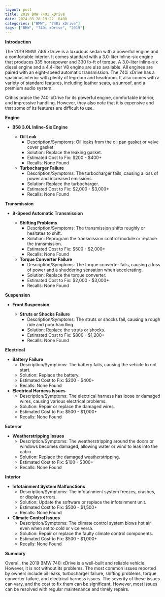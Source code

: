 ```yaml
---
layout: post
title: 2019 BMW 740i xDrive
date: 2024-03-28 19:22 -0400
categories: ["BMW", "740i xDrive"]
tags: ["BMW", "740i xDrive", "2019"]
---
```

**Introduction**

The 2019 BMW 740i xDrive is a luxurious sedan with a powerful engine and a comfortable interior. It comes standard with a 3.0-liter inline-six engine that produces 335 horsepower and 330 lb-ft of torque. A 3.0-liter inline-six diesel engine and a 4.4-liter V8 engine are also available. All engines are paired with an eight-speed automatic transmission. The 740i xDrive has a spacious interior with plenty of legroom and headroom. It also comes with a variety of standard features, including leather seats, a sunroof, and a premium audio system.

Critics praise the 740i xDrive for its powerful engine, comfortable interior, and impressive handling. However, they also note that it is expensive and that some of its features are difficult to use.

**Engine**

* **B58 3.0L Inline-Six Engine**

  * **Oil Leak**
    * Description/Symptoms: Oil leaks from the oil pan gasket or valve cover gasket.
    * Solution: Replace the leaking gasket.
    * Estimated Cost to Fix: $200 - $400+
    * Recalls: None Found
  * **Turbocharger Failure**
    * Description/Symptoms: The turbocharger fails, causing a loss of power and increased emissions.
    * Solution: Replace the turbocharger.
    * Estimated Cost to Fix: $2,000 - $3,000+
    * Recalls: None Found

**Transmission**

* **8-Speed Automatic Transmission**

  * **Shifting Problems**
    * Description/Symptoms: The transmission shifts roughly or hesitates to shift.
    * Solution: Reprogram the transmission control module or replace the transmission.
    * Estimated Cost to Fix: $500 - $2,000+
    * Recalls: None Found
  * **Torque Converter Failure**
    * Description/Symptoms: The torque converter fails, causing a loss of power and a shuddering sensation when accelerating.
    * Solution: Replace the torque converter.
    * Estimated Cost to Fix: $2,000 - $3,000+
    * Recalls: None Found

**Suspension**

* **Front Suspension**

  * **Struts or Shocks Failure**
    * Description/Symptoms: The struts or shocks fail, causing a rough ride and poor handling.
    * Solution: Replace the struts or shocks.
    * Estimated Cost to Fix: $800 - $1,200+
    * Recalls: None Found

**Electrical**

* **Battery Failure**
    * Description/Symptoms: The battery fails, causing the vehicle to not start.
    * Solution: Replace the battery.
    * Estimated Cost to Fix: $200 - $400+
    * Recalls: None Found
* **Electrical Harness Issues**
    * Description/Symptoms: The electrical harness has loose or damaged wires, causing various electrical problems.
    * Solution: Repair or replace the damaged wires.
    * Estimated Cost to Fix: $500 - $1,000+
    * Recalls: None Found

**Exterior**

* **Weatherstripping Issues**
    * Description/Symptoms: The weatherstripping around the doors or windows becomes damaged, allowing water or wind to leak into the cabin.
    * Solution: Replace the damaged weatherstripping.
    * Estimated Cost to Fix: $100 - $300+
    * Recalls: None Found

**Interior**

* **Infotainment System Malfunctions**
    * Description/Symptoms: The infotainment system freezes, crashes, or displays errors.
    * Solution: Update the software or replace the infotainment unit.
    * Estimated Cost to Fix: $500 - $1,500+
    * Recalls: None Found
* **Climate Control Issues**
    * Description/Symptoms: The climate control system blows hot air even when set to cold or vice versa.
    * Solution: Repair or replace the faulty climate control components.
    * Estimated Cost to Fix: $500 - $1,000+
    * Recalls: None Found

**Summary**

Overall, the 2019 BMW 740i xDrive is a well-built and reliable vehicle. However, it is not without its problems. The most common issues reported by owners include oil leaks, turbocharger failure, shifting problems, torque converter failure, and electrical harness issues. The severity of these issues can vary, and the cost to fix them can be significant. However, most issues can be resolved with regular maintenance and timely repairs.
